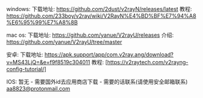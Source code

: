 windows:
  下载地址: https://github.com/2dust/v2rayN/releases/latest
  教程: https://github.com/233boy/v2ray/wiki/V2RayN%E4%BD%BF%E7%94%A8%E6%95%99%E7%A8%8B

mac os:
  下载地址: https://github.com/yanue/V2rayU/releases
  介绍: https://github.com/yanue/V2rayU/tree/master

安卓:
  下载地址: https://apk.support/app/com.v2ray.ang/download?v=MS43LjQ=&e=f9f8519c304011
  教程: [https://v2raytech.com/v2rayng-config-tutorial/]
  
IOS: 
  暂无 - 需要国外id去应用商店下载 - 需要的话联系(请使用安全邮箱联系) aa8823@protonmail.com
